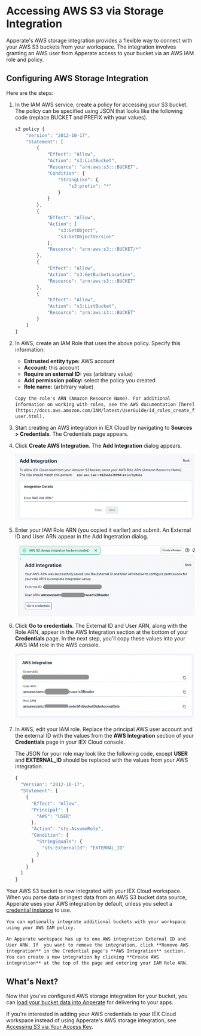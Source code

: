 # Accessing AWS S3 via Storage Integration

Apperate's AWS storage integration provides a flexible way to connect with your AWS S3 buckets from your workspace. The integration involves granting an AWS user from Apperate access to your bucket via an AWS IAM role and policy.

## Configuring AWS Storage Integration

Here are the steps:

1. In the IAM AWS service, create a policy for accessing your S3 bucket. The policy can be specified using JSON that looks like the following code (replace BUCKET and PREFIX with your values).

    ```javascript
    s3 policy {
        "Version": "2012-10-17",
        "Statement": [
            {
                "Effect": "Allow",
                "Action": "s3:ListBucket",
                "Resource": "arn:aws:s3:::BUCKET",
                "Condition": {
                    "StringLike": {
                        "s3:prefix": "*"
                    }
                }
            },
            {
                "Effect": "Allow",
                "Action": [
                    "s3:GetObject",
                    "s3:GetObjectVersion"
                ],
                "Resource": "arn:aws:s3:::BUCKET/*"
            },
            {
                "Effect": "Allow",
                "Action": "s3:GetBucketLocation",
                "Resource": "arn:aws:s3:::BUCKET"
            },
            {
                "Effect": "Allow",
                "Action": "s3:ListBucket",
                "Resource": "arn:aws:s3:::BUCKET"
            }
        ]
    }
    ```

1. In AWS, create an IAM Role that uses the above policy. Specify this information:

    - **Entrusted entity type:** AWS account
    - **Account:** this account
    - **Require an external ID:** yes (arbitrary value)
    - **Add permission policy:** select the policy you created
    - **Role name:** (arbitrary value)

    ```{important}
    Copy the role's ARN (Amazon Resource Name). For additional information on working with roles, see the AWS documentation [here](https://docs.aws.amazon.com/IAM/latest/UserGuide/id_roles_create_for-user.html).
    ```

1. Start creating an AWS integration in IEX Cloud by navigating to **Sources > Credentials**. The Credentials page appears.

1. Click **Create AWS Integration**. The **Add Integration** dialog appears.

    ![](./accessing-s3-via-storage-integration/add-integration-dialog.png)

1. Enter your IAM Role ARN (you copied it earlier) and submit. An External ID and User ARN appear in the Add Ingetration dialog.

    ![](./accessing-s3-via-storage-integration/aws-external-id-and-use-arn.png)

1. Click **Go to credentials**. The External ID and User ARN, along with the Role ARN, appear in the AWS Integration section at the bottom of your **Credentials** page. In the next step, you'll copy these values into your AWS IAM role in the AWS console. 

    ![](./accessing-s3-via-storage-integration/aws-integration-section.png)

1. In AWS, edit your IAM role. Replace the principal AWS user account and the external ID with the values from the **AWS Integration** section of your **Credentials** page in your IEX Cloud console.

    The JSON for your role may look like the following code, except **USER** and **EXTERNAL_ID** should be replaced with the values from your AWS integration.

    ```javascript
    {
      "Version": "2012-10-17",
      "Statement": [
        {
          "Effect": "Allow",
          "Principal": {
            "AWS": "USER"
          },
          "Action": "sts:AssumeRole",
          "Condition": {
            "StringEquals": {
              "sts:ExternalId": "EXTERNAL_ID"
            }
          }
        }
      ]
    }
    ```

Your AWS S3 bucket is now integrated with your IEX Cloud workspace. When you parse data or ingest data from an AWS S3 bucket data source, Apperate uses your AWS integration by default, unless you select a [credential instance](./accessing-s3-via-your-access-key.md) to use.

```{note}
You can optionally integrate additional buckets with your workspace using your AWS IAM policy.
```

```{note}
An Apperate workspace has up to one AWS integration External ID and User ARN. If  you want to remove the integration, click **Remove AWS integration** in the Credential page's **AWS Integration** section. You can create a new integration by clicking **Create AWS integration** at the top of the page and entering your IAM Role ARN.
```

## What's Next?

Now that you've configured AWS storage integration for your bucket, you can [load your bucket data into Apperate](./loading-data-from-aws-s3.md) for delivering to your apps.

If you're interested in adding your AWS credentials to your IEX Cloud workspace instead of using Apperate's AWS storage integration, see [Accessing S3 via Your Access Key](./accessing-s3-via-your-access-key.md).